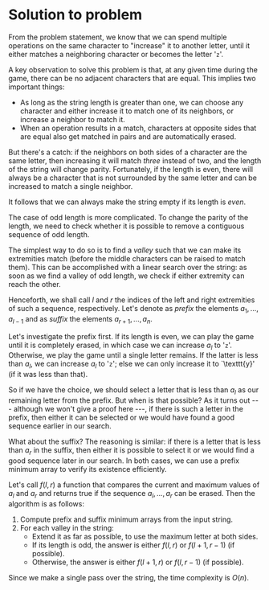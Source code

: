 # Solution to problem

From the problem statement, we know that we can spend multiple operations on the same character to "increase" it to another letter, until it either matches a neighboring character or becomes the letter '`z`'.

A key observation to solve this problem is that, at any given time during the game, there can be no adjacent characters that are equal. This implies two important things:

- As long as the string length is greater than one, we can choose any character and either increase it to match one of its neighbors, or increase a neighbor to match it.
- When an operation results in a match, characters at opposite sides that are equal also get matched in pairs and are automatically erased.

But there's a catch: if the neighbors on both sides of a character are the same letter, then increasing it will match *three* instead of two, and the length of the string will change parity. Fortunately, if the length is even, there will always be a character that is not surrounded by the same letter and can be increased to match a single neighbor.

It follows that we can always make the string empty if its length is *even*.

The case of odd length is more complicated. To change the parity of the length, we need to check whether it is possible to remove a contiguous sequence of odd length.

The simplest way to do so is to find a *valley* such that we can make its extremities match (before the middle characters can be raised to match them). This can be accomplished with a linear search over the string: as soon as we find a valley of odd length, we check if either extremity can reach the other.

Henceforth, we shall call $l$ and $r$ the indices of the left and right extremities of such a sequence, respectively. Let's denote as *prefix* the elements $a_1,...,a_{l-1}$ and as *suffix* the elements $a_{r+1},...,a_n$.

Let's investigate the prefix first. If its length is even, we can play the game until it is completely erased, in which case we can increase $a_l$ to '`z`'. Otherwise, we play the game until a single letter remains. If the latter is less than $a_l$, we can increase $a_l$ to '`z`'; else we can only increase it to `\texttt{y}' (if it was less than that).

So if we have the choice, we should select a letter that is less than $a_l$ as our remaining letter from the prefix. But when is that possible? As it turns out --- although we won't give a proof here ---, if there is such a letter in the prefix, then either it can be selected or we would have found a good sequence earlier in our search.

What about the suffix? The reasoning is similar: if there is a letter that is less than $a_r$ in the suffix, then either it is possible to select it or we would find a good sequence later in our search. In both cases, we can use a prefix minimum array to verify its existence efficiently.

Let's call $f(l,r)$ a function that compares the current and maximum values of $a_l$ and $a_r$ and returns true if the sequence $a_l,...,a_r$ can be erased. Then the algorithm is as follows:

1. Compute prefix and suffix minimum arrays from the input string.
2. For each valley in the string:
   - Extend it as far as possible, to use the maximum letter at both sides.
   - If its length is odd, the answer is either $f(l,r)$ or $f(l+1,r-1)$ (if possible).
   - Otherwise, the answer is either $f(l+1,r)$ or $f(l,r-1)$ (if possible).

Since we make a single pass over the string, the time complexity is $O(n)$.
